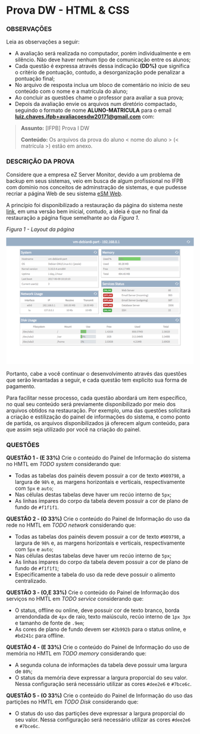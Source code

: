 # Prova DW - HTML & CSS

### OBSERVAÇÕES

Leia as observações a seguir:

* A avaliação será realizada no computador, porém individualmente e em silêncio. Não deve haver nenhum tipo de comunicação entre os alunos;
* Cada questão é expressa através dessa indicação **(DD%)** que significa o critério de pontuação, contudo, a desorganização pode penalizar a pontuação final;
* No arquivo de resposta inclua um bloco de comentário no início de seu conteúdo com o nome e a matrícula do aluno;
* Ao concluir as questões chame o professor para avaliar a sua prova;
* Depois da avaliação envie os arquivos num diretório compactado, seguindo o formato de nome **ALUNO-MATRICULA** para o email **luiz.chaves.ifpb+avaliacoesdw20171@gmail.com** com:

> **Assunto:** [IFPB] Prova I DW
>
> **Conteúdo:** Os arquivos da prova do aluno < nome do aluno > (< matrícula >) estão em anexo.

### DESCRIÇÃO DA PROVA

Considere que a empresa eZ Server Monitor, devido a um problema de backup em seus sistemas, veio em busca de algum profissional no IFPB com domínio nos conceitos de adminstração de sistemas, e que pudesse recriar a página Web de seu sistema [eSM Web](http://ezservermonitor.com/esm-web/features).

A princípio foi disponibilizado a restauração da página do sistema neste [link](site.zip), em uma versão bem inicial, contudo, a ideia é que no final da restauração a página fique semelhante ao da *Figura 1*.

*Figura 1 - Layout da página*

![Layout da página](assets/dashboard-layout.png)

Portanto, cabe a você continuar o desenvolvimento através das questões que serão levantadas a seguir, e cada questão tem explicito sua forma de pagamento.

Para facilitar nesse processo, cada questão abordará um item específico, no qual seu conteúdo será previamente disponibilizado por meio dos arquivos obtidos na restauração. Por exemplo, uma das questões solicitará a criação e estilização do painel de informações do sistema, e como ponto de partida, os arquivos disponibilizados já oferecem algum conteúdo, para que assim seja utilizado por você na criação do painel.

### QUESTÕES

**QUESTÃO 1 - (E 33%)** Crie o conteúdo do Painel de Informação do sistema no HMTL em *TODO system* considerando que:

* Todas as tabelas dos painéis devem possuir a cor de texto `#989798`, a largura de `98%` e, as margens horizontais e verticais, respectivamente com `5px` e `auto`;
* Nas células destas tabelas deve haver um recúo interno de `5px`;
* As linhas ímpares do corpo da tabela devem possuir a cor de plano de fundo de `#f1f1f1`.

**QUESTÃO 2 - (O 33%)** Crie o conteúdo do Painel de Informação do uso da rede no HMTL em *TODO network* considerando que:

* Todas as tabelas dos painéis devem possuir a cor de texto `#989798`, a largura de `98%` e, as margens horizontais e verticais, respectivamente com `5px` e `auto`;
* Nas células destas tabelas deve haver um recúo interno de `5px`;
* As linhas ímpares do corpo da tabela devem possuir a cor de plano de fundo de `#f1f1f1`;
* Especificamente a tabela do uso da rede deve possuir o alimento centralizado.

**QUESTÃO 3 - (O,E 33%)** Crie o conteúdo do Painel de Informação dos serviços no HMTL em *TODO service* considerando que:

* O status, offline ou online, deve possuir cor de texto branco, borda arrendondada de `4px` de raio, texto maiúsculo, recúo interno de `1px 3px` e tamanho de fonte de `.9em`;
* As cores de plano de fundo devem ser `#2b992b` para o status online, e `#bd241c` para offline.

**QUESTÃO 4 - (E 33%)** Crie o conteúdo do Painel de Informação do uso de memória no HMTL em *TODO memory* considerando que:

* A segunda coluna de informações da tabela deve possuir uma largura de `80%`;
* O status da memória deve expressar a largura proporcial do seu valor. Nessa configuração será necessário utilizar as cores `#dee2e6` e `#7bce6c`.

**QUESTÃO 5 - (O 33%)** Crie o conteúdo do Painel de Informação do uso das partições no HMTL em *TODO Disk* considerando que:

* O status do uso das partições deve expressar a largura proporcial do seu valor. Nessa configuração será necessário utilizar as cores `#dee2e6` e `#7bce6c`.
